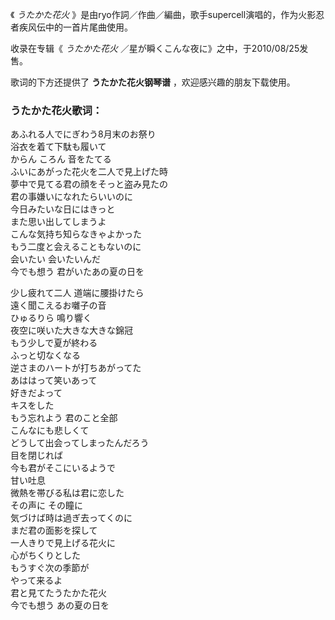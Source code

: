 

《 _うたかた花火_ 》是由ryo作詞／作曲／編曲，歌手supercell演唱的，作为火影忍者疾风伝中的一首片尾曲使用。  
  
收录在专辑《 _うたかた花火_ ／星が瞬くこんな夜に》之中，于2010/08/25发售。  
  
歌词的下方还提供了 **うたかた花火钢琴谱** ，欢迎感兴趣的朋友下载使用。

### うたかた花火歌词：

あふれる人でにぎわう8月末のお祭り  
浴衣を着て下駄も履いて  
からん ころん 音をたてる  
ふいにあがった花火を二人で見上げた時  
夢中で見てる君の顔をそっと盗み見たの  
君の事嫌いになれたらいいのに  
今日みたいな日にはきっと  
また思い出してしまうよ  
こんな気持ち知らなきゃよかった  
もう二度と会えることもないのに  
会いたい 会いたいんだ  
今でも想う 君がいたあの夏の日を  
  
少し疲れて二人 道端に腰掛けたら  
遠く聞こえるお囃子の音  
ひゅるりら 鳴り響く  
夜空に咲いた大きな大きな錦冠  
もう少しで夏が終わる  
ふっと切なくなる  
逆さまのハートが打ちあがってた  
あははって笑いあって  
好きだよって  
キスをした  
もう忘れよう 君のこと全部  
こんなにも悲しくて  
どうして出会ってしまったんだろう  
目を閉じれば  
今も君がそこにいるようで  
甘い吐息  
微熱を帯びる私は君に恋した  
その声に その瞳に  
気づけば時は過ぎ去ってくのに  
まだ君の面影を探して  
一人きりで見上げる花火に  
心がちくりとした  
もうすぐ次の季節が  
やって来るよ  
君と見てたうたかた花火  
今でも想う あの夏の日を

